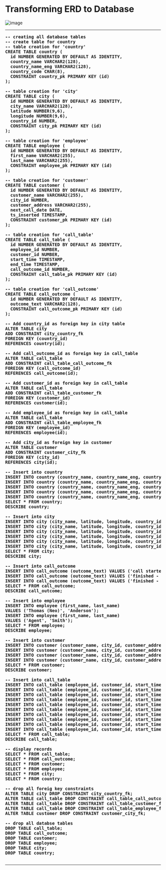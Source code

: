 # Transforming ERD to Database

![image](https://github.com/toarnabtrainer/PTS_Databases/assets/111301975/bed1eaaf-b549-4f12-a092-6270f8657b1e)

<hr> 

<b>

<pre>
-- creating all database tables
-- create table for country
-- table creation for 'country'
CREATE TABLE country (
  id NUMBER GENERATED BY DEFAULT AS IDENTITY,
  country_name VARCHAR2(128),
  country_name_eng VARCHAR2(128),
  country_code CHAR(8),
  CONSTRAINT country_pk PRIMARY KEY (id)
);

-- table creation for 'city'
CREATE TABLE city (
  id NUMBER GENERATED BY DEFAULT AS IDENTITY,
  city_name VARCHAR2(128),
  latitude NUMBER(9,6),
  longitude NUMBER(9,6),
  country_id NUMBER,
  CONSTRAINT city_pk PRIMARY KEY (id)
);

-- table creation for 'employee'
CREATE TABLE employee (
  id NUMBER GENERATED BY DEFAULT AS IDENTITY,
  first_name VARCHAR2(255),
  last_name VARCHAR2(255),
  CONSTRAINT employee_pk PRIMARY KEY (id)
);

-- table creation for 'customer'
CREATE TABLE customer (
  id NUMBER GENERATED BY DEFAULT AS IDENTITY,
  customer_name VARCHAR2(255),
  city_id NUMBER,
  customer_address VARCHAR2(255),
  next_call_date DATE,
  ts_inserted TIMESTAMP,
  CONSTRAINT customer_pk PRIMARY KEY (id)
);

-- table creation for 'call_table'
CREATE TABLE call_table (
  id NUMBER GENERATED BY DEFAULT AS IDENTITY,
  employee_id NUMBER,
  customer_id NUMBER,
  start_time TIMESTAMP,
  end_time TIMESTAMP,
  call_outcome_id NUMBER,
  CONSTRAINT call_table_pk PRIMARY KEY (id)
);

-- table creation for 'call_outcome'
CREATE TABLE call_outcome (
  id NUMBER GENERATED BY DEFAULT AS IDENTITY,
  outcome_text VARCHAR2(128),
  CONSTRAINT call_outcome_pk PRIMARY KEY (id)
);

-- Add country_id as foreign key in city table
ALTER TABLE city 
ADD CONSTRAINT city_country_fk
FOREIGN KEY (country_id) 
REFERENCES country(id);

-- Add call_outcome_id as foreign key in call_table
ALTER TABLE call_table
ADD CONSTRAINT call_table_call_outcome_fk
FOREIGN KEY (call_outcome_id)
REFERENCES call_outcome(id);

-- Add customer_id as foreign key in call_table
ALTER TABLE call_table
ADD CONSTRAINT call_table_customer_fk
FOREIGN KEY (customer_id)
REFERENCES customer(id);

-- Add employee_id as foreign key in call_table
ALTER TABLE call_table
ADD CONSTRAINT call_table_employee_fk
FOREIGN KEY (employee_id)
REFERENCES employee(id);

-- Add city_id as foreign key in customer
ALTER TABLE customer
ADD CONSTRAINT customer_city_fk
FOREIGN KEY (city_id)
REFERENCES city(id);

-- Insert into country
INSERT INTO country (country_name, country_name_eng, country_code) VALUES ('Deutschland', 'Germany', 'DEU');
INSERT INTO country (country_name, country_name_eng, country_code) VALUES ('Srbija', 'Serbia', 'SRB');
INSERT INTO country (country_name, country_name_eng, country_code) VALUES ('Hrvatska', 'Croatia', 'HRV');
INSERT INTO country (country_name, country_name_eng, country_code) VALUES ('United Stated of America', 'United Stated of America', 'USA');
INSERT INTO country (country_name, country_name_eng, country_code) VALUES ('Polska', 'Poland', 'POL');
SELECT * FROM country;
DESCRIBE country;

-- Insert into city
INSERT INTO city (city_name, latitude, longitude, country_id) VALUES ('Berlin', 52.520008, 13.404954, 1);
INSERT INTO city (city_name, latitude, longitude, country_id) VALUES ('Belgrade', 44.787197, 20.457273, 2);
INSERT INTO city (city_name, latitude, longitude, country_id) VALUES ('Zagreb', 45.815399, 15.966568, 3);
INSERT INTO city (city_name, latitude, longitude, country_id) VALUES ('New York', 40.73061, -73.935242, 4);
INSERT INTO city (city_name, latitude, longitude, country_id) VALUES ('Los Angeles', 34.052235, -118.243683, 4);
INSERT INTO city (city_name, latitude, longitude, country_id) VALUES ('Warsaw', 52.237049, 21.017532, 5);
SELECT * FROM city;
DESCRIBE city;

-- Insert into call_outcome
INSERT INTO call_outcome (outcome_text) VALUES ('call started');
INSERT INTO call_outcome (outcome_text) VALUES ('finished - successfully');
INSERT INTO call_outcome (outcome_text) VALUES ('finished - unsuccessfully');
SELECT * FROM call_outcome;
DESCRIBE call_outcome;
	
-- Insert into employee
INSERT INTO employee (first_name, last_name)
VALUES ('Thomas (Neo)', 'Anderson');
INSERT INTO employee (first_name, last_name)
VALUES ('Agent', 'Smith');
SELECT * FROM employee;
DESCRIBE employee;

-- Insert into customer
INSERT INTO customer (customer_name, city_id, customer_address, next_call_date, ts_inserted) VALUES ('Jewelry Store', 4, 'Long Street 120', TO_DATE('2020-01-21', 'YYYY-MM-DD'), TO_TIMESTAMP('2020-01-09 14:01:20', 'YYYY-MM-DD HH24:MI:SS'));
INSERT INTO customer (customer_name, city_id, customer_address, next_call_date, ts_inserted) VALUES ('Bakery', 1, 'Kurfürstendamm 25', TO_DATE('2020-02-21', 'YYYY-MM-DD'), TO_TIMESTAMP('2020-01-09 17:52:15', 'YYYY-MM-DD HH24:MI:SS'));
INSERT INTO customer (customer_name, city_id, customer_address, next_call_date, ts_inserted) VALUES ('Café', 1, 'Tauentzienstraße 44', TO_DATE('2020-01-21', 'YYYY-MM-DD'), TO_TIMESTAMP('2020-01-10 08:02:49', 'YYYY-MM-DD HH24:MI:SS'));
INSERT INTO customer (customer_name, city_id, customer_address, next_call_date, ts_inserted) VALUES ('Restaurant', 3, 'Ulica lipa 15', TO_DATE('2020-01-21', 'YYYY-MM-DD'), TO_TIMESTAMP('2020-01-10 09:20:21', 'YYYY-MM-DD HH24:MI:SS'));
SELECT * FROM customer;
DESCRIBE customer;

-- Insert into call_table
INSERT INTO call_table (employee_id, customer_id, start_time, end_time, call_outcome_id) VALUES (1, 4, TO_TIMESTAMP('2020-01-11 09:00:15', 'YYYY-MM-DD HH24:MI:SS'), TO_TIMESTAMP('2020-01-11 09:12:22', 'YYYY-MM-DD HH24:MI:SS'), 2);
INSERT INTO call_table (employee_id, customer_id, start_time, end_time, call_outcome_id) VALUES (1, 2, TO_TIMESTAMP('2020-01-11 09:14:50', 'YYYY-MM-DD HH24:MI:SS'), TO_TIMESTAMP('2020-01-11 09:20:01', 'YYYY-MM-DD HH24:MI:SS'), 2);
INSERT INTO call_table (employee_id, customer_id, start_time, end_time, call_outcome_id) VALUES (2, 3, TO_TIMESTAMP('2020-01-11 09:02:20', 'YYYY-MM-DD HH24:MI:SS'), TO_TIMESTAMP('2020-01-11 09:18:05', 'YYYY-MM-DD HH24:MI:SS'), 3);
INSERT INTO call_table (employee_id, customer_id, start_time, end_time, call_outcome_id) VALUES (1, 1, TO_TIMESTAMP('2020-01-11 09:24:15', 'YYYY-MM-DD HH24:MI:SS'), TO_TIMESTAMP('2020-01-11 09:25:05', 'YYYY-MM-DD HH24:MI:SS'), 3);
INSERT INTO call_table (employee_id, customer_id, start_time, end_time, call_outcome_id) VALUES (1, 3, TO_TIMESTAMP('2020-01-11 09:26:23', 'YYYY-MM-DD HH24:MI:SS'), TO_TIMESTAMP('2020-01-11 09:33:45', 'YYYY-MM-DD HH24:MI:SS'), 2);
INSERT INTO call_table (employee_id, customer_id, start_time, end_time, call_outcome_id) VALUES (1, 2, TO_TIMESTAMP('2020-01-11 09:40:31', 'YYYY-MM-DD HH24:MI:SS'), TO_TIMESTAMP('2020-01-11 09:42:32', 'YYYY-MM-DD HH24:MI:SS'), 2);
INSERT INTO call_table (employee_id, customer_id, start_time, end_time, call_outcome_id) VALUES (2, 4, TO_TIMESTAMP('2020-01-11 09:41:17', 'YYYY-MM-DD HH24:MI:SS'), TO_TIMESTAMP('2020-01-11 09:45:21', 'YYYY-MM-DD HH24:MI:SS'), 2);
INSERT INTO call_table (employee_id, customer_id, start_time, end_time, call_outcome_id) VALUES (1, 1, TO_TIMESTAMP('2020-01-11 09:42:32', 'YYYY-MM-DD HH24:MI:SS'), TO_TIMESTAMP('2020-01-11 09:46:53', 'YYYY-MM-DD HH24:MI:SS'), 3);
INSERT INTO call_table (employee_id, customer_id, start_time, end_time, call_outcome_id) VALUES (2, 1, TO_TIMESTAMP('2020-01-11 09:46:00', 'YYYY-MM-DD HH24:MI:SS'), TO_TIMESTAMP('2020-01-11 09:48:02', 'YYYY-MM-DD HH24:MI:SS'), 2);
INSERT INTO call_table (employee_id, customer_id, start_time, end_time, call_outcome_id) VALUES (2, 2, TO_TIMESTAMP('2020-01-11 09:50:12', 'YYYY-MM-DD HH24:MI:SS'), TO_TIMESTAMP('2020-01-11 09:55:35', 'YYYY-MM-DD HH24:MI:SS'), 2);
SELECT * FROM call_table;
DESCRIBE call_table;

-- display records
SELECT * FROM call_table;
SELECT * FROM call_outcome;
SELECT * FROM customer;
SELECT * FROM employee;
SELECT * FROM city;
SELECT * FROM country;

-- drop all foreig key constraints
ALTER TABLE city DROP CONSTRAINT city_country_fk;
ALTER TABLE call_table DROP CONSTRAINT call_table_call_outcome_fk;
ALTER TABLE call_table DROP CONSTRAINT call_table_customer_fk;
ALTER TABLE call_table DROP CONSTRAINT call_table_employee_fk;
ALTER TABLE customer DROP CONSTRAINT customer_city_fk;

-- drop all databse tables
DROP TABLE call_table;
DROP TABLE call_outcome;
DROP TABLE customer;
DROP TABLE employee;
DROP TABLE city;
DROP TABLE country;

</pre>

</b>

<hr>
